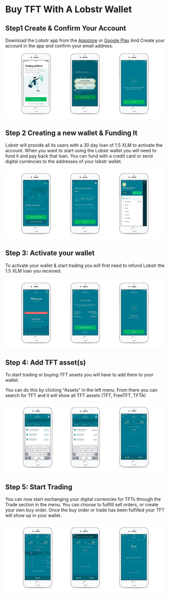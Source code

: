 # Buy TFT With A Lobstr Wallet

## Step1 Create & Confirm Your Account

Download the Lobstr app from the [Appstore](https://apps.apple.com/us/app/lobstr-stellar-wallet/id1404357892) or [Google Play](https://play.google.com/store/apps/details?id=com.lobstr.client&hl=nl)
And Create your account in the app and confirm your email address.![image alt text](./img/lobstr_create_account.jpg)

## Step 2 Creating a new wallet & Funding It


Lobstr will provide all its users with a 30 day loan of 1.5 XLM to activate the account. When you want to start using the Lobstr wallet you will need to fund it and pay back that loan. You can fund with a credit card or send digital currencies to the addresses of your lobstr wallet.

![image alt text](./img/lobstr_fund_wallet.jpg)

## Step 3: Activate your wallet

To activate your wallet & start trading you will first need to refund Lobstr the 1.5 XLM loan you received.

![image alt text](./img/lobstr_activate_wallet.jpg)

## Step 4: Add TFT asset(s)

To start trading or buying TFT assets you will have to add them to your wallet.

You can do this by clicking "Assets" in the left menu. From there you can search for TFT and it will show all TFT assets (TFT, FreeTFT, TFTA)

![image alt text](./img/lobstr_add_assets.jpg)

## Step 5: Start Trading

You can now start exchanging your digital currencies for TFTs through the Trade section in the menu. You can choose to fullfill sell orders, or create your own buy order. Once the buy order or trade has been fulfilled your TFT will show up in your wallet.

![image alt text](./img/lobstr_trade_tft.jpg)
